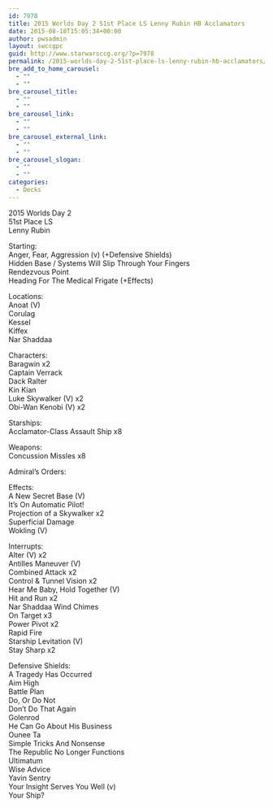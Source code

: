 ```yaml
---
id: 7978
title: 2015 Worlds Day 2 51st Place LS Lenny Rubin HB Acclamators
date: 2015-08-18T15:05:34+00:00
author: pwsadmin
layout: swccgpc
guid: http://www.starwarsccg.org/?p=7978
permalink: /2015-worlds-day-2-51st-place-ls-lenny-rubin-hb-acclamators/
bre_add_to_home_carousel:
  - ""
  - ""
bre_carousel_title:
  - ""
  - ""
bre_carousel_link:
  - ""
  - ""
bre_carousel_external_link:
  - ""
  - ""
bre_carousel_slogan:
  - ""
  - ""
categories:
  - Decks
---
```

2015 Worlds Day 2  
51st Place LS  
Lenny Rubin

Starting:  
Anger, Fear, Aggression (v) (+Defensive Shields)  
Hidden Base / Systems Will Slip Through Your Fingers  
Rendezvous Point  
Heading For The Medical Frigate (+Effects)

Locations:  
Anoat (V)  
Corulag  
Kessel  
Kiffex  
Nar Shaddaa

Characters:  
Baragwin x2  
Captain Verrack  
Dack Ralter  
Kin Kian  
Luke Skywalker (V) x2  
Obi-Wan Kenobi (V) x2

Starships:  
Acclamator-Class Assault Ship x8

Weapons:  
Concussion Missles x8

Admiral&#8217;s Orders:

Effects:  
A New Secret Base (V)  
It&#8217;s On Automatic Pilot!  
Projection of a Skywalker x2  
Superficial Damage  
Wokling (V)

Interrupts:  
Alter (V) x2  
Antilles Maneuver (V)  
Combined Attack x2  
Control & Tunnel Vision x2  
Hear Me Baby, Hold Together (V)  
Hit and Run x2  
Nar Shaddaa Wind Chimes  
On Target x3  
Power Pivot x2  
Rapid Fire  
Starship Levitation (V)  
Stay Sharp x2

Defensive Shields:  
A Tragedy Has Occurred  
Aim High  
Battle Plan  
Do, Or Do Not  
Don&#8217;t Do That Again  
Golenrod  
He Can Go About His Business  
Ounee Ta  
Simple Tricks And Nonsense  
The Republic No Longer Functions  
Ultimatum  
Wise Advice  
Yavin Sentry  
Your Insight Serves You Well (v)  
Your Ship?